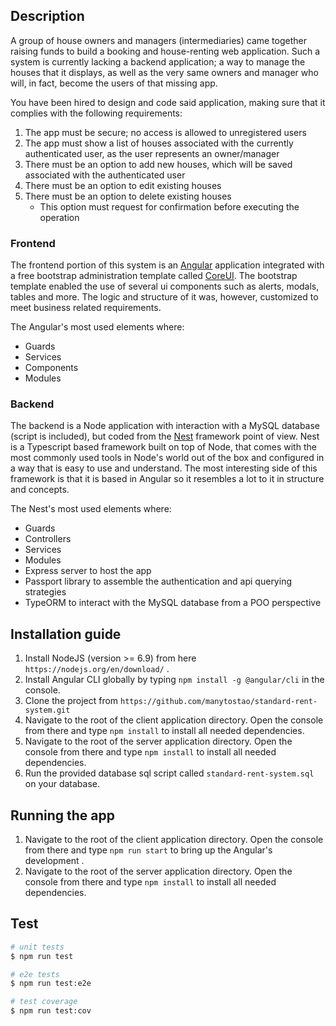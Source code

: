 
## Description

A group of house owners and managers (intermediaries) came together raising funds to build a booking and house-renting 
web application. Such a system is currently lacking a backend application; a way to manage the houses that it displays, 
as well as the very same owners and manager who will, in fact, become the users of that missing app.

You have been hired to design and code said application, making sure that it complies with the following requirements:

1. The app must be secure; no access is allowed to unregistered users
2. The app must show a list of houses associated with the currently authenticated user, as the user represents an 
owner/manager
3. There must be an option to add new houses, which will be saved associated with the authenticated user
4. There must be an option to edit existing houses
5. There must be an option to delete existing houses
    * This option must request for confirmation before executing the operation

### Frontend

The frontend portion of this system is an [Angular](https://angular.io) application integrated with a free bootstrap
administration template called [CoreUI](https://coreui.io/angular). The bootstrap template enabled the use of several ui
components such as alerts, modals, tables and more. The logic and structure of it was, however, customized to meet
business related requirements.

The Angular's most used elements where:
* Guards
* Services
* Components
* Modules

### Backend
 
The backend is a Node application with interaction with a MySQL database (script is included), but coded from the 
[Nest](https://github.com/nestjs/nest) framework point of view. Nest is a Typescript based framework built on top of 
Node, that comes with the most commonly used tools in Node's world out of the box and configured in a way that is easy to
use and understand. The most interesting side of this framework is that it is based in Angular so it resembles a lot to 
it in structure and concepts.

The Nest's most used elements where:
* Guards
* Controllers
* Services
* Modules
* Express server to host the app
* Passport library to assemble the authentication and api querying strategies
* TypeORM to interact with the MySQL database from a POO perspective  

## Installation guide

1. Install NodeJS (version >= 6.9) from here `https://nodejs.org/en/download/` .
2. Install Angular CLI globally by typing `npm install -g @angular/cli` in the console.
3. Clone the project from `https://github.com/manytostao/standard-rent-system.git`
4. Navigate to the root of the client application directory. Open the console from there and type 
    `npm install` to install all needed dependencies.
5. Navigate to the root of the server application directory. Open the console from there and type 
    `npm install` to install all needed dependencies.
6. Run the provided database sql script called `standard-rent-system.sql` on your database.

## Running the app

1. Navigate to the root of the client application directory. Open the console from there and type 
    `npm run start` to bring up the Angular's development .
2. Navigate to the root of the server application directory. Open the console from there and type 
    `npm install` to install all needed dependencies.

## Test

```bash
# unit tests
$ npm run test

# e2e tests
$ npm run test:e2e

# test coverage
$ npm run test:cov
```
